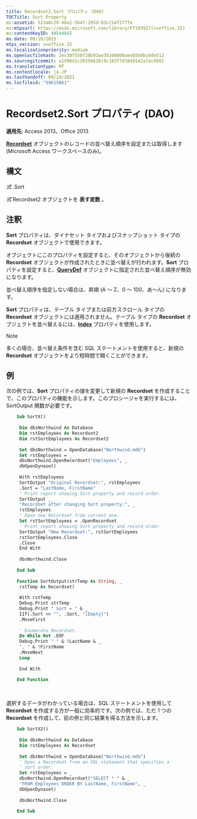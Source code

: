 ```yaml
---
title: Recordset2.Sort プロパティ (DAO)
TOCTitle: Sort Property
ms:assetid: 523a8c29-46e2-564f-205d-03c214f277fe
ms:mtpsurl: https://msdn.microsoft.com/library/Ff193917(v=office.15)
ms:contentKeyID: 48544842
ms.date: 09/18/2015
mtps_version: v=office.15
ms.localizationpriority: medium
ms.openlocfilehash: 2ec38f55bf28b93ae35348800aee85bdbc0de512
ms.sourcegitcommit: a1d9041c20256616c9c183f7d1049142a7ac6991
ms.translationtype: MT
ms.contentlocale: ja-JP
ms.lasthandoff: 09/24/2021
ms.locfileid: "59615061"
---
```

# <a name="recordset2sort-property-dao"></a>Recordset2.Sort プロパティ (DAO)

**適用先**: Access 2013、Office 2013 

**[Recordset](recordset-object-dao.md)** オブジェクトのレコードの並べ替え順序を設定または取得します (Microsoft Access ワークスペースのみ)。

## <a name="syntax"></a>構文

*式* .Sort

*式* Recordset2 オブジェクトを **表す変数** 。

## <a name="remarks"></a>注釈

**Sort** プロパティは、ダイナセット タイプおよびスナップショット タイプの **Recordset** オブジェクトで使用できます。

オブジェクトにこのプロパティを設定すると、そのオブジェクトから後続の **Recordset** オブジェクトが作成されたときに並べ替えが行われます。**Sort** プロパティを設定すると、**[QueryDef](querydef-object-dao.md)** オブジェクトに指定された並べ替え順序が無効になります。

並べ替え順序を指定しない場合は、昇順 (A ～ Z、0 ～ 100、あ～ん) になります。

**Sort** プロパティは、テーブル タイプまたは前方スクロール タイプの **Recordset** オブジェクトには適用されません。テーブル タイプの **Recordset** オブジェクトを並べ替えるには、**[Index](recordset2-index-property-dao.md)** プロパティを使用します。

> [!NOTE]
> 多くの場合、並べ替え条件を含む SQL ステートメントを使用すると、新規の **Recordset** オブジェクトをより短時間で開くことができます。

## <a name="example"></a>例

次の例では、**Sort** プロパティの値を変更して新規の **Recordset** を作成することで、このプロパティの機能を示します。このプロシージャを実行するには、SortOutput 関数が必要です。

```vb
    Sub SortX() 
     
     Dim dbsNorthwind As Database 
     Dim rstEmployees As Recordset2 
     Dim rstSortEmployees As Recordset2 
     
     Set dbsNorthwind = OpenDatabase("Northwind.mdb") 
     Set rstEmployees = _ 
     dbsNorthwind.OpenRecordset("Employees", _ 
     dbOpenDynaset) 
     
     With rstEmployees 
     SortOutput "Original Recordset:", rstEmployees 
     .Sort = "LastName, FirstName" 
     ' Print report showing Sort property and record order. 
     SortOutput _ 
     "Recordset after changing Sort property:", _ 
     rstEmployees 
     ' Open new Recordset from current one. 
     Set rstSortEmployees = .OpenRecordset 
     ' Print report showing Sort property and record order. 
     SortOutput "New Recordset:", rstSortEmployees 
     rstSortEmployees.Close 
     .Close 
     End With 
     
     dbsNorthwind.Close 
     
    End Sub 
     
    Function SortOutput(strTemp As String, _ 
     rstTemp As Recordset) 
     
     With rstTemp 
     Debug.Print strTemp 
     Debug.Print " Sort = " & _ 
     IIf(.Sort <> "", .Sort, "[Empty]") 
     .MoveFirst 
     
     ' Enumerate Recordset. 
     Do While Not .EOF 
     Debug.Print " " & !LastName & _ 
     ", " & !FirstName 
     .MoveNext 
     Loop 
     
     End With 
     
    End Function 
```

<br/>

選択するデータがわかっている場合は、SQL ステートメントを使用して **Recordset** を作成する方が一般に効率的です。次の例では、ただ 1 つの **Recordset** を作成して、前の例と同じ結果を得る方法を示します。

```vb
    Sub SortX2() 
     
     Dim dbsNorthwind As Database 
     Dim rstEmployees As Recordset 
     
     Set dbsNorthwind = OpenDatabase("Northwind.mdb") 
     ' Open a Recordset from an SQL statement that specifies a 
     ' sort order. 
     Set rstEmployees = _ 
     dbsNorthwind.OpenRecordset("SELECT * " & _ 
     "FROM Employees ORDER BY LastName, FirstName", _ 
     dbOpenDynaset) 
     
     dbsNorthwind.Close 
     
    End Sub
```
